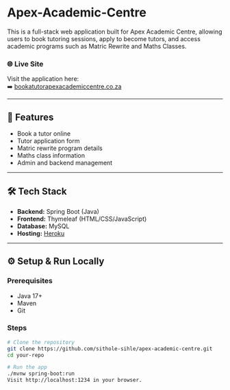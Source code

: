 # Apex-Academic-Centre

This is a full-stack web application built for Apex Academic Centre, allowing users to book tutoring sessions, apply to become tutors, and access academic programs such as Matric Rewrite and Maths Classes.

### 🌐 Live Site
Visit the application here:  
➡️ [bookatutorapexacademiccentre.co.za](https://bookatutorapexacademiccentre.co.za/)

---

## 🚀 Features

- Book a tutor online
- Tutor application form
- Matric rewrite program details
- Maths class information
- Admin and backend management

---

## 🛠️ Tech Stack

- **Backend:** Spring Boot (Java)
- **Frontend:** Thymeleaf (HTML/CSS/JavaScript)
- **Database:** MySQL
- **Hosting:** [Heroku](https://heroku.com)

---

## ⚙️ Setup & Run Locally

### Prerequisites

- Java 17+
- Maven
- Git

### Steps

```bash
# Clone the repository
git clone https://github.com/sithole-sihle/apex-academic-centre.git
cd your-repo

# Run the app
./mvnw spring-boot:run
Visit http://localhost:1234 in your browser.
